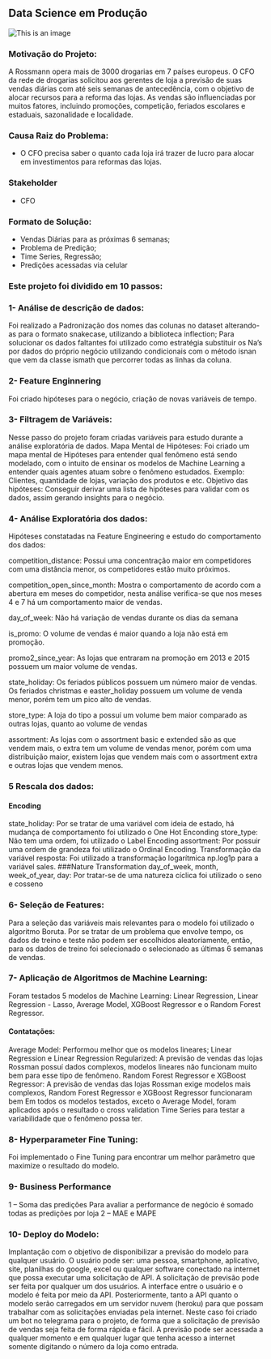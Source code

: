 ## Data Science em Produção
![This is an image](https://advancedinstitute.ai/wp-content/uploads/2019/04/regressao-1170x500.png)

### Motivação do Projeto:

A Rossmann opera mais de 3000 drogarias em 7 países europeus. O CFO da rede de drogarias solicitou aos gerentes de loja a previsão de suas vendas diárias com até seis semanas de antecedência, com o objetivo de alocar recursos para a reforma das lojas. As vendas são influenciadas por muitos fatores, incluindo promoções, competição, feriados escolares e estaduais, sazonalidade e localidade.

###  Causa Raiz do Problema:

-  O CFO precisa saber o quanto cada loja irá trazer de lucro para alocar em investimentos para reformas das lojas.

###  Stakeholder

- CFO

### Formato de Solução:

- Vendas Diárias para as próximas 6 semanas;
- Problema de Predição;
- Time Series, Regressão;
- Predições acessadas via celular 

### Este projeto foi dividido em 10 passos: 

### 1- Análise de descrição de dados: 

Foi realizado a Padronização dos nomes das colunas no dataset alterando-as para o formato snakecase, utilizando a biblioteca inflection;
Para solucionar os dados faltantes foi utilizado como estratégia substituir os Na’s por dados do próprio negócio utilizando condicionais com o método isnan que vem da classe ismath que percorrer todas as linhas da coluna. 

### 2- Feature Enginnering 
Foi criado hipóteses para o negócio, criação de novas variáveis de tempo.

### 3- Filtragem de Variáveis: 

Nesse passo do projeto foram criadas variáveis para estudo durante a análise exploratória de dados.
Mapa Mental de Hipóteses: 
Foi criado um mapa mental de Hipóteses para entender qual fenômeno está sendo modelado, com o intuito de ensinar os modelos de Machine Learning a entender quais agentes atuam sobre  o fenômeno estudados. Exemplo: Clientes, quantidade de lojas, variação dos produtos e etc.
Objetivo das hipóteses:
Conseguir derivar uma lista de hipóteses para validar com os dados, assim gerando insights para o negócio.

### 4- Análise Exploratória dos dados: 

Hipóteses constatadas na Feature Engineering e estudo do comportamento dos dados:

competition_distance: Possui uma concentração maior em competidores com uma distância menor, os competidores estão muito próximos. 

competition_open_since_month: Mostra o comportamento de acordo com a abertura em meses do competidor, nesta análise verifica-se que nos meses 4 e 7 há um comportamento maior de vendas.

day_of_week: Não há variação de vendas durante os dias da semana 

is_promo: O volume de vendas é maior quando a loja não está em promoção.

promo2_since_year: As lojas que entraram na promoção em 2013 e 2015 possuem um maior volume de vendas.

state_holiday: Os feriados públicos possuem um número maior de vendas. Os feriados christmas e easter_holiday possuem um volume de venda menor, porém tem um pico alto de vendas.

store_type: A loja do tipo a possuí um volume bem maior comparado as outras lojas, quanto ao volume de vendas 

assortment: As lojas com o assortment basic e extended são as que vendem mais, o extra tem um volume de vendas menor, porém com uma distribuição maior, existem lojas que vendem mais com o assortment extra e outras lojas que vendem menos.  

### 5  Rescala dos dados:

#### Encoding

state_holiday: Por se tratar de uma variável com ideia de estado, há mudança de comportamento foi utilizado o One Hot Enconding
store_type: Não tem uma ordem, foi utilizado o Label Encoding
assortment: Por possuir uma ordem de grandeza foi utilizado o Ordinal Encoding.
Transformação da variável resposta: Foi utilizado a transformação logarítmica np.log1p para a variável sales.
###Nature Transformation
day_of_week, month, week_of_year, day: Por tratar-se de uma natureza cíclica foi utilizado o seno e cosseno

### 6- Seleção de Features: 

Para a seleção das variáveis mais relevantes para o modelo foi utilizado o algoritmo Boruta. Por se tratar de um problema que envolve tempo, os dados de treino e teste não podem ser escolhidos aleatoriamente, então, para os dados de treino foi selecionado o selecionado as últimas 6 semanas de vendas.

### 7- Aplicação de Algoritmos de Machine Learning:

Foram testados 5 modelos de Machine Learning: Linear Regression, Linear Regression - Lasso, Average Model, XGBoost Regressor e o Random Forest Regressor.

#### Contatações:

Average Model: Performou melhor que os modelos lineares;
Linear Regression e Linear Regression Regularized: A previsão de vendas das lojas Rossman possuí dados complexos, modelos lineares não funcionam muito bem para esse tipo de fenômeno.
Random Forest Regressor e XGBoost Regressor: A previsão de vendas das lojas Rossman exige modelos mais complexos, Random Forest Regressor e XGBoost Regressor funcionaram bem 
Em todos os modelos testados, exceto o Average Model, foram aplicados após o resultado o cross validation Time Series para testar a variabilidade que o fenômeno possa ter.

### 8- Hyperparameter Fine Tuning:

Foi implementado o Fine Tuning para encontrar um melhor parâmetro que maximize o resultado do modelo.

### 9- Business Performance 
 
1 – Soma das predições
Para avaliar a performance de negócio é somado todas as predições por loja 
2 – MAE e MAPE

### 10- Deploy do Modelo: 

Implantação com o objetivo de disponibilizar a previsão do modelo para qualquer usuário. O usuário pode ser: uma pessoa, smartphone, aplicativo, site, planilhas do google, excel ou qualquer software conectado na internet que possa executar uma solicitação de API. A solicitação de previsão pode ser feita por qualquer um dos usuários. A interface entre o usuário e o modelo é feita por meio da API. Posteriormente, tanto a API quanto o modelo serão carregados em um servidor nuvem (heroku) para que possam trabalhar com as solicitações enviadas pela internet. Neste caso foi criado um bot no telegrama para o projeto, de forma que a solicitação de previsão de vendas seja feita de forma rápida e fácil. A previsão pode ser acessada a qualquer momento e em qualquer lugar que tenha acesso a internet somente digitando o número da loja como entrada.

